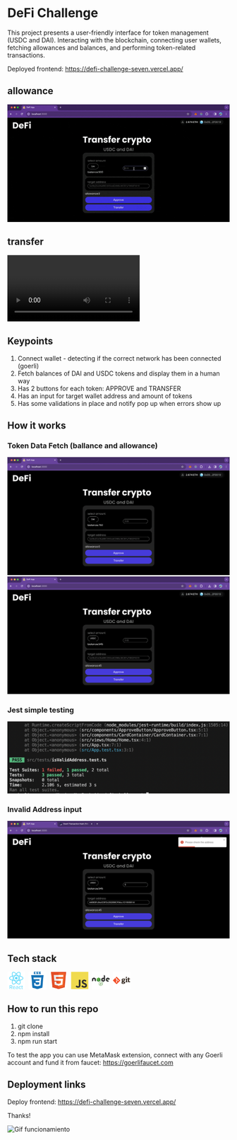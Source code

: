 # DeFi Challenge
This project presents a user-friendly interface for token management (USDC and DAI). Interacting with the blockchain, connecting user wallets, fetching allowances and balances, and performing token-related transactions.

Deployed frontend: https://defi-challenge-seven.vercel.app/

## allowance
![Gif funcionamiento](/readmeAssets/allowance.gif)


## transfer
![Gif funcionamiento](/readmeAssets/transfer.mov)

## Keypoints

1. Connect wallet - detecting if the correct network has been connected (goerli)
2. Fetch balances of DAI and USDC tokens and display them in a human way
3. Has 2 buttons for each token: APPROVE and TRANSFER
4. Has an input for target wallet address and amount of tokens
5. Has some validations in place and notify pop up when errors show up

## How it works

### Token Data Fetch (ballance and allowance)

![Gif funcionamiento](/readmeAssets/DAIData.png)
![Gif funcionamiento](/readmeAssets/USDCData.png)

### Jest simple testing

![Gif funcionamiento](/readmeAssets/addressTesting.png)

### Invalid Address input

![Gif funcionamiento](/readmeAssets/notifyInvalidAddress.png)

## Tech stack

<div>
  <img src="https://github.com/devicons/devicon/blob/master/icons/react/react-original-wordmark.svg" title="React" alt="React" width="40" height="40"/>&nbsp;
  <img src="https://github.com/devicons/devicon/blob/master/icons/css3/css3-plain-wordmark.svg"  title="CSS3" alt="CSS" width="40" height="40"/>&nbsp;
  <img src="https://github.com/devicons/devicon/blob/master/icons/html5/html5-original.svg" title="HTML5" alt="HTML" width="40" height="40"/>&nbsp;
  <img src="https://github.com/devicons/devicon/blob/master/icons/javascript/javascript-original.svg" title="JavaScript" alt="JavaScript" width="40" height="40"/>&nbsp;
  <img src="https://github.com/devicons/devicon/blob/master/icons/nodejs/nodejs-original-wordmark.svg" title="NodeJS" alt="NodeJS" width="40" height="40"/>&nbsp;
  <img src="https://github.com/devicons/devicon/blob/master/icons/git/git-original-wordmark.svg" title="Git" **alt="Git" width="40" height="40"/>
</div>

## How to run this repo

1. git clone
2. npm install
3. npm run start

To test the app you can use MetaMask extension, connect with any Goerli account and fund it from faucet: https://goerlifaucet.com

## Deployment links

Deploy frontend: https://defi-challenge-seven.vercel.app/

Thanks!

![Gif funcionamiento](/readmeAssets/WonderlandCheshireCar.webp)
